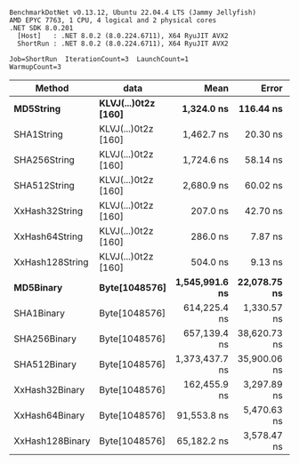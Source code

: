 ```

BenchmarkDotNet v0.13.12, Ubuntu 22.04.4 LTS (Jammy Jellyfish)
AMD EPYC 7763, 1 CPU, 4 logical and 2 physical cores
.NET SDK 8.0.201
  [Host]   : .NET 8.0.2 (8.0.224.6711), X64 RyuJIT AVX2
  ShortRun : .NET 8.0.2 (8.0.224.6711), X64 RyuJIT AVX2

Job=ShortRun  IterationCount=3  LaunchCount=1  
WarmupCount=3  

```
| Method          | data                | Mean           | Error        | StdDev      | Min            | Max            | Gen0   | Allocated |
|---------------- |-------------------- |---------------:|-------------:|------------:|---------------:|---------------:|-------:|----------:|
| **MD5String**       | **KLVJ(...)0t2z [160]** |     **1,324.0 ns** |    **116.44 ns** |     **6.38 ns** |     **1,316.7 ns** |     **1,328.3 ns** | **0.0134** |    **1128 B** |
| SHA1String      | KLVJ(...)0t2z [160] |     1,462.7 ns |     20.30 ns |     1.11 ns |     1,461.4 ns |     1,463.5 ns | 0.0153 |    1416 B |
| SHA256String    | KLVJ(...)0t2z [160] |     1,724.6 ns |     58.14 ns |     3.19 ns |     1,722.0 ns |     1,728.1 ns | 0.0210 |    1856 B |
| SHA512String    | KLVJ(...)0t2z [160] |     2,680.9 ns |     60.02 ns |     3.29 ns |     2,678.9 ns |     2,684.7 ns | 0.0381 |    3240 B |
| XxHash32String  | KLVJ(...)0t2z [160] |       207.0 ns |     42.70 ns |     2.34 ns |       205.0 ns |       209.5 ns | 0.0069 |     584 B |
| XxHash64String  | KLVJ(...)0t2z [160] |       286.0 ns |      7.87 ns |     0.43 ns |       285.5 ns |       286.4 ns | 0.0086 |     728 B |
| XxHash128String | KLVJ(...)0t2z [160] |       504.0 ns |      9.13 ns |     0.50 ns |       503.5 ns |       504.4 ns | 0.0134 |    1128 B |
| **MD5Binary**       | **Byte[1048576]**       | **1,545,991.6 ns** | **22,078.75 ns** | **1,210.21 ns** | **1,545,158.4 ns** | **1,547,379.8 ns** |      **-** |      **41 B** |
| SHA1Binary      | Byte[1048576]       |   614,225.4 ns |  1,330.57 ns |    72.93 ns |   614,172.1 ns |   614,308.5 ns |      - |      49 B |
| SHA256Binary    | Byte[1048576]       |   657,139.4 ns | 38,620.73 ns | 2,116.93 ns |   654,906.5 ns |   659,117.3 ns |      - |      57 B |
| SHA512Binary    | Byte[1048576]       | 1,373,437.7 ns | 35,900.06 ns | 1,967.80 ns | 1,371,886.9 ns | 1,375,651.4 ns |      - |      89 B |
| XxHash32Binary  | Byte[1048576]       |   162,455.9 ns |  3,297.89 ns |   180.77 ns |   162,334.4 ns |   162,663.6 ns |      - |      32 B |
| XxHash64Binary  | Byte[1048576]       |    91,553.8 ns |  5,470.63 ns |   299.86 ns |    91,345.4 ns |    91,897.5 ns |      - |      32 B |
| XxHash128Binary | Byte[1048576]       |    65,182.2 ns |  3,578.47 ns |   196.15 ns |    64,962.0 ns |    65,338.2 ns |      - |      40 B |
